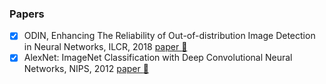 ### Papers
- [x] ODIN, Enhancing The Reliability of Out-of-distribution Image Detection in Neural Networks, ILCR, 2018 [paper :link:](https://arxiv.org/pdf/1706.02690.pdf)
- [x] AlexNet: ImageNet Classification with Deep Convolutional Neural Networks, NIPS, 2012 [paper :link:](https://proceedings.neurips.cc/paper/2012/file/c399862d3b9d6b76c8436e924a68c45b-Paper.pdf)
